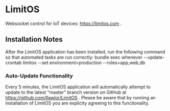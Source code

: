 # LimitOS
Websocket control for IoT devices: https://limitos.com .

## Installation Notes

After the LimitOS application has been installed, run the following command so that automated tasks are run correctly:
bundle exec whenever --update-crontab limitos --set environment=production --roles=app,web,db

### Auto-Update Functionality
Every 5 minutes, the LimitOS application will automatically attempt to update to the latest "master" branch version on GitHub at https://github.com/llawlor/LimitOS .  Please be aware that by running an installation of LimitOS you are explicity agreeing to this functionality.
